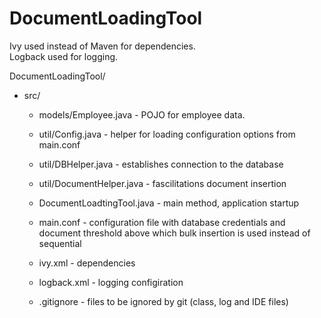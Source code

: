 # DocumentLoadingTool

Ivy used instead of Maven for dependencies.   
Logback used for logging.  
  
DocumentLoadingTool/  
- src/  
  - models/Employee.java - POJO for employee data.  
  - util/Config.java - helper for loading configuration options from main.conf  
  - util/DBHelper.java - establishes connection to the database  
  - util/DocumentHelper.java - fascilitations document insertion  
  - DocumentLoadtingTool.java - main method, application startup  

  - main.conf - configuration file with database credentials and document threshold above which bulk insertion is used instead of sequential  
  - ivy.xml - dependencies  
  - logback.xml - logging configiration  
  - .gitignore - files to be ignored by git (class, log and IDE files)  
